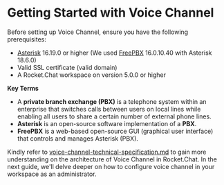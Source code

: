 # Getting Started with Voice Channel

Before setting up Voice Channel, ensure you have the following prerequisites:

* [Asterisk](https://www.asterisk.org/) 16.19.0 or higher (We used [FreePBX](https://www.freepbx.org/) 16.0.10.40 with Asterisk 18.6.0)
* Valid SSL certificate (valid domain)
* A Rocket.Chat workspace on version 5.0.0 or higher&#x20;

**Key Terms**

* A **private branch exchange (PBX)**  is a telephone system within an enterprise that switches calls between users on local lines while enabling all users to share a certain number of external phone lines.&#x20;
* **Asterisk** is an open-source software implementation of a **PBX**.&#x20;
* **FreePBX** is a web-based open-source GUI (graphical user interface) that controls and manages Asterisk (PBX).

Kindly refer to [voice-channel-technical-specification.md](voice-channel-technical-specification.md "mention") to gain more understanding on the architecture of Voice Channel in Rocket.Chat. In the next guide, we'll delve deeper on how to configure voice channel in your workspace as an administrator.
